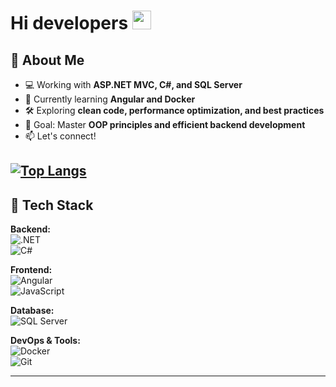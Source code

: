 # Hi developers <img src="https://media.giphy.com/media/hvRJCLFzcasrR4ia7z/giphy.gif" width="30px">  



## 🔹 About Me  
- 💻 Working with **ASP.NET MVC, C#, and SQL Server**  
- 🌱 Currently learning **Angular and Docker**  
- 🛠️ Exploring **clean code, performance optimization, and best practices**  
- 🎯 Goal: Master **OOP principles and efficient backend development**  
- 📫 Let's connect!

[![Top Langs](https://github-readme-stats.vercel.app/api/top-langs/?username=Duavs&layout=donut)](https://github.com/anuraghazra/github-readme-stats)
---
## 🔧 Tech Stack  
**Backend:**  
![.NET](https://img.shields.io/badge/.NET-512BD4?style=for-the-badge&logo=dotnet&logoColor=white)  
![C#](https://img.shields.io/badge/C%23-239120?style=for-the-badge&logo=c-sharp&logoColor=white)  

**Frontend:**  
![Angular](https://img.shields.io/badge/Angular-DD0031?style=for-the-badge&logo=angular&logoColor=white)  
![JavaScript](https://img.shields.io/badge/JavaScript-F7DF1E?style=for-the-badge&logo=javascript&logoColor=black)  

**Database:**  
![SQL Server](https://img.shields.io/badge/SQL%20Server-CC2927?style=for-the-badge&logo=microsoft-sql-server&logoColor=white)  

**DevOps & Tools:**  
![Docker](https://img.shields.io/badge/Docker-2496ED?style=for-the-badge&logo=docker&logoColor=white)  
![Git](https://img.shields.io/badge/Git-F05032?style=for-the-badge&logo=git&logoColor=white)  

---

